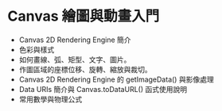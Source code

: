 # Canvas 繪圖與動畫入門
- Canvas 2D Rendering Engine 簡介
- 色彩與樣式
- 如何畫線、弧、矩型、文字、圖片。
- 作圖區域的座標位移、旋轉、縮放與裁切。
- Canvas 2D Rendering Engine 的 getImageData() 與影像處理
- Data URIs 簡介與 Canvas.toDataURL() 函式使用說明
- 常用數學與物理公式
